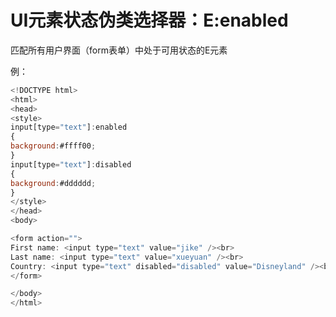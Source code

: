 # UI元素状态伪类选择器：E:enabled

匹配所有用户界面（form表单）中处于可用状态的E元素

例：

```javascript
<!DOCTYPE html>
<html>
<head>
<style>
input[type="text"]:enabled
{
background:#ffff00;
}
input[type="text"]:disabled
{
background:#dddddd;
}
</style>
</head>
<body>

<form action="">
First name: <input type="text" value="jike" /><br>
Last name: <input type="text" value="xueyuan" /><br>
Country: <input type="text" disabled="disabled" value="Disneyland" /><br>
</form>

</body>
</html>
```
